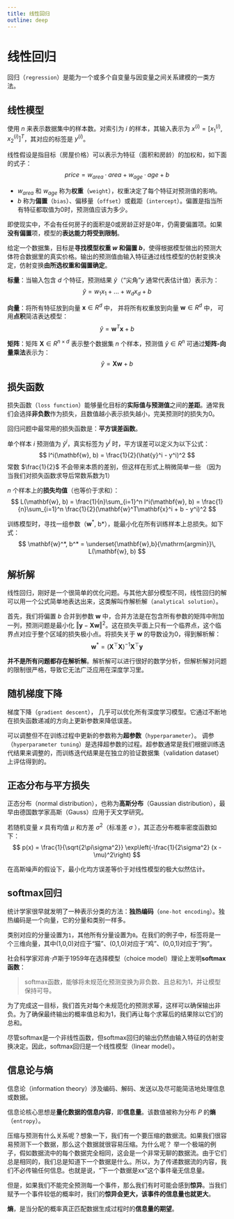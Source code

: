 ```yaml
---
title: 线性回归
outline: deep
---
```


# 线性回归

回归（`regression`）是能为一个或多个自变量与因变量之间关系建模的一类方法。

## 线性模型

使用 $n$ 来表示数据集中的样本数。对索引为 $i$ 的样本，其输入表示为 $x^{(i)} = [x_1^{(i)}, x_2^{(i)}]^T$，其对应的标签是 $y^{(i)}$。

线性假设是指目标（房屋价格）可以表示为特征（面积和房龄）的加权和，如下面的式子：
$$ price = w_{area} · area + w_{age} · age + b $$

- $w_{area}$ 和 $w_{age}$ 称为**权重**（`weight`），权重决定了每个特征对预测值的影响。
- $b$ 称为**偏置**（`bias`）、偏移量（`offset`）或截距（`intercept`）。偏置是指当所有特征都取值为0时，预测值应该为多少。

即使现实中，不会有任何房子的面积是0或房龄正好是0年，仍需要偏置项。如果**没有偏置**项，模型的**表达能力将受到限制**。

给定一个数据集，目标是**寻找模型权重 $w$ 和偏置 $b$**，使得根据模型做出的预测大体符合数据里的真实价格。输出的预测值由输入特征通过线性模型的仿射变换决定，仿射变换**由所选权重和偏置确定**。

**标量**：当输入包含 $d$ 个特征，预测结果 $\hat{y}$（“尖角”$y$ 通常代表估计值）表示为：
$$ \hat{y} = w_1x_1 + ... +w_dx_d + b $$

**向量**：将所有特征放到向量 $\mathbf{x} ∈ R^d$ 中， 并将所有权重放到向量 $\mathbf{w} ∈ R^d$ 中， 可用**点积**简洁表达模型：
$$ \hat{y} = \mathbf{w}^T\mathbf{x} + b $$

**矩阵**：矩阵 $\mathbf{X} ∈ R^{n×d}$ 表示整个数据集 $n$ 个样本，预测值 $\hat{y} ∈ R^n$ 可通过**矩阵-向量乘法**表示为：
$$ \hat{y} = \mathbf{X}\mathbf{w} + b $$

## 损失函数

损失函数（`loss function`）能够量化目标的**实际值与预测值**之间的**差距**。通常我们会选择**非负数**作为损失，且数值越小表示损失越小，完美预测时的损失为0。

回归问题中最常用的损失函数是：**平方误差函数**。

单个样本 $i$ 预测值为 $\hat{y}^i$，真实标签为 $y^{i}$ 时，平方误差可以定义为以下公式：
$$ l^i(\mathbf{w}, b) = \frac{1}{2}(\hat{y}^i - y^i)^2 $$
常数 $\frac{1}{2}$ 不会带来本质的差别，但这样在形式上稍微简单一些 （因为当我们对损失函数求导后常数系数为1）

$n$ 个样本上的**损失均值**（也等价于求和）：
$$ L(\mathbf{w}, b) = \frac{1}{n}\sum_{i=1}^n l^i(\mathbf{w}, b) = \frac{1}{n}\sum_{i=1}^n \frac{1}{2}(\mathbf{w}^T\mathbf{x}^i + b - y^i)^2 $$

训练模型时，寻找一组参数（$\mathbf{w}^*$, b*），能最小化在所有训练样本上总损失。如下式：
$$ \mathbf{w}^*, b^* = \underset{\mathbf{w},b}{\mathrm{argmin}}\, L(\mathbf{w}, b) $$

## 解析解

线性回归，刚好是一个很简单的优化问题。与其他大部分模型不同，线性回归的解可以用一个公式简单地表达出来，这类解叫作解析解（`analytical solution`）。

首先，我们将偏置 $b$ 合并到参数 $\mathbf{w}$ 中，合并方法是在包含所有参数的矩阵中附加一列，预测问题是最小化 $\Vert\mathbf{y} - \mathbf{X}\mathbf{w}\Vert^2$。这在损失平面上只有一个临界点，这个临界点对应于整个区域的损失极小点。将损失关于 $\mathbf{w}$ 的导数设为0，得到解析解：
$$ \mathbf{w}^* = (\mathbf{X}^\top\mathbf{X})^{-1}\mathbf{X}^\top\mathbf{y} $$

**并不是所有问题都存在解析解**。解析解可以进行很好的数学分析，但解析解对问题的限制很严格，导致它无法广泛应用在深度学习里。

## 随机梯度下降

梯度下降（`gradient descent`）， 几乎可以优化所有深度学习模型。它通过不断地在损失函数递减的方向上更新参数来降低误差。

可以调整但不在训练过程中更新的参数称为**超参数**（`hyperparameter`）。 调参（`hyperparameter tuning`）是选择超参数的过程。超参数通常是我们根据训练迭代结果来调整的，而训练迭代结果是在独立的验证数据集（validation dataset）上评估得到的。

## 正态分布与平方损失

正态分布（normal distribution），也称为**高斯分布**（Gaussian distribution），最早由德国数学家高斯（Gauss）应用于天文学研究。

若随机变量 $x$ 具有均值 $\mu$ 和方差 $\sigma^2$（标准差 $\sigma$ ），其正态分布概率密度函数如下：
$$ p(x) = \frac{1}{\sqrt{2\pi\sigma^2}} \exp\left(-\frac{1}{2\sigma^2} (x - \mu)^2\right) $$

在高斯噪声的假设下，最小化均方误差等价于对线性模型的极大似然估计。

## softmax回归

统计学家很早就发明了一种表示分类的方法：**独热编码**（`one-hot encoding`）。独热编码是一个向量，它的分量和类别一样多。

类别对应的分量设置为`1`，其他所有分量设置为`0`。在我们的例子中，标签将是一个三维向量，其中(1,0,0)对应于“猫”、(0,1,0)对应于“鸡”、(0,0,1)对应于“狗”。

社会科学家邓肯·卢斯于1959年在选择模型（choice model）理论上发明**softmax函数**：

> softmax函数，能够将未规范化预测变换为非负数、且总和为1，并让模型保持可导。

为了完成这一目标，我们首先对每个未规范化的预测求幂，这样可以确保输出非负。为了确保最终输出的概率值总和为1，我们再让每个求幂后的结果除以它们的总和。

尽管softmax是一个非线性函数，但softmax回归的输出仍然由输入特征的仿射变换决定。因此，softmax回归是一个线性模型（linear model）。

## 信息论与熵

信息论（information theory）涉及编码、解码、发送以及尽可能简洁地处理信息或数据。

信息论核心思想是**量化数据的信息内容**，即**信息量**。该数值被称为分布 $P$ 的**熵**（`entropy`）。

压缩与预测有什么关系呢？想象一下，我们有一个要压缩的数据流。如果我们很容易预测下一个数据，那么这个数据就很容易压缩。为什么呢？ 举一个极端的例子，假如数据流中的每个数据完全相同，这会是一个非常无聊的数据流。由于它们总是相同的，我们总是知道下一个数据是什么。所以，为了传递数据流的内容，我们不必传输任何信息。也就是说，“下一个数据是xx”这个事件毫无信息量。

但是，如果我们不能完全预测每一个事件，那么我们有时可能会感到**惊异**。当我们赋予一个事件较低的概率时，我们的**惊异会更大，该事件的信息量也就更大**。

**熵**，是当分配的概率真正匹配数据生成过程时的**信息量的期望**。

